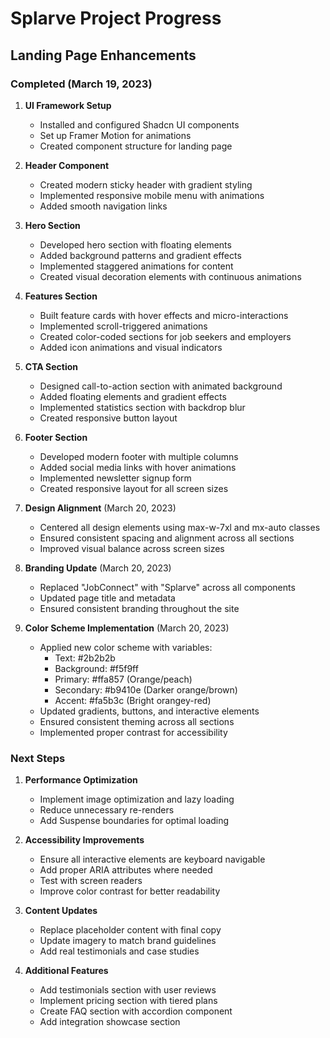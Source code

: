# Splarve Project Progress

## Landing Page Enhancements

### Completed (March 19, 2023)

1. **UI Framework Setup**
   - Installed and configured Shadcn UI components
   - Set up Framer Motion for animations
   - Created component structure for landing page

2. **Header Component**
   - Created modern sticky header with gradient styling
   - Implemented responsive mobile menu with animations
   - Added smooth navigation links

3. **Hero Section**
   - Developed hero section with floating elements
   - Added background patterns and gradient effects
   - Implemented staggered animations for content
   - Created visual decoration elements with continuous animations

4. **Features Section**
   - Built feature cards with hover effects and micro-interactions
   - Implemented scroll-triggered animations
   - Created color-coded sections for job seekers and employers
   - Added icon animations and visual indicators

5. **CTA Section**
   - Designed call-to-action section with animated background
   - Added floating elements and gradient effects
   - Implemented statistics section with backdrop blur
   - Created responsive button layout

6. **Footer Section**
   - Developed modern footer with multiple columns
   - Added social media links with hover animations
   - Implemented newsletter signup form
   - Created responsive layout for all screen sizes

7. **Design Alignment** (March 20, 2023)
   - Centered all design elements using max-w-7xl and mx-auto classes
   - Ensured consistent spacing and alignment across all sections
   - Improved visual balance across screen sizes

8. **Branding Update** (March 20, 2023)
   - Replaced "JobConnect" with "Splarve" across all components
   - Updated page title and metadata
   - Ensured consistent branding throughout the site

9. **Color Scheme Implementation** (March 20, 2023)
   - Applied new color scheme with variables:
     - Text: #2b2b2b
     - Background: #f5f9ff
     - Primary: #ffa857 (Orange/peach)
     - Secondary: #b9410e (Darker orange/brown)
     - Accent: #fa5b3c (Bright orangey-red)
   - Updated gradients, buttons, and interactive elements
   - Ensured consistent theming across all sections
   - Implemented proper contrast for accessibility

### Next Steps

1. **Performance Optimization**
   - Implement image optimization and lazy loading
   - Reduce unnecessary re-renders
   - Add Suspense boundaries for optimal loading

2. **Accessibility Improvements**
   - Ensure all interactive elements are keyboard navigable
   - Add proper ARIA attributes where needed
   - Test with screen readers
   - Improve color contrast for better readability

3. **Content Updates**
   - Replace placeholder content with final copy
   - Update imagery to match brand guidelines
   - Add real testimonials and case studies

4. **Additional Features**
   - Add testimonials section with user reviews
   - Implement pricing section with tiered plans
   - Create FAQ section with accordion component
   - Add integration showcase section 